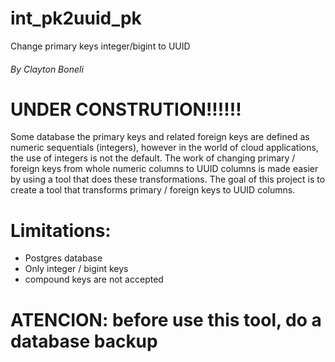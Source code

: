 # int_pk2uuid_pk
Change primary keys integer/bigint to UUID

###### By Clayton Boneli


# UNDER CONSTRUTION!!!!!!

Some database the primary keys and related foreign keys are defined as numeric sequentials (integers), however in the world of cloud applications, the use of integers is not the default. The work of changing primary / foreign keys from whole numeric columns to UUID columns is made easier by using a tool that does these transformations. The goal of this project is to create a tool that transforms primary / foreign keys to UUID columns.

# Limitations:
* Postgres database
* Only integer / bigint keys
* compound keys are not accepted

# ATENCION: before use this tool, do a database backup
